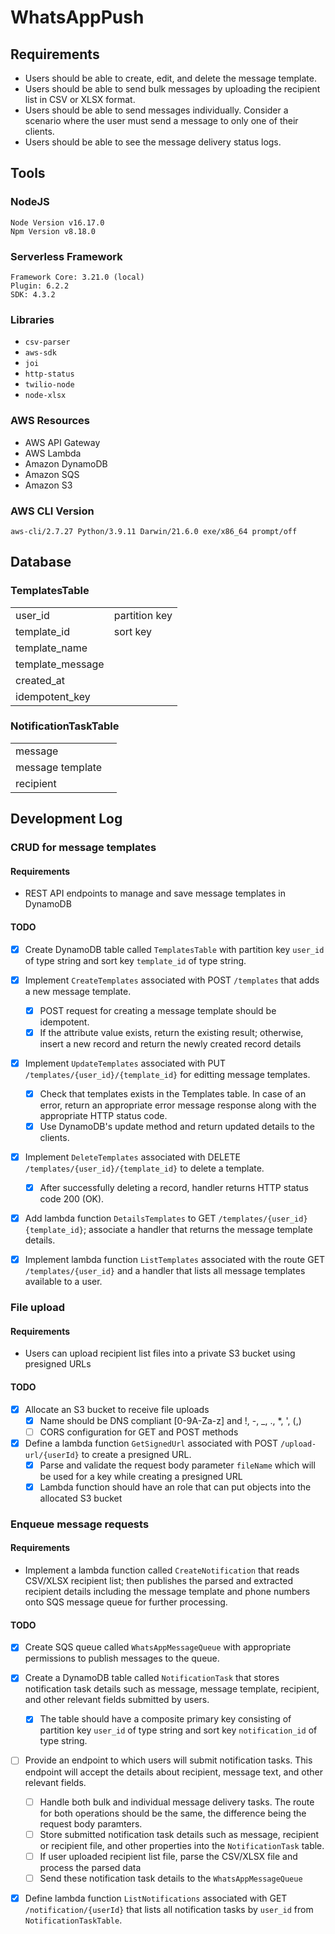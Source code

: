 # WhatsAppPush

## Requirements

- Users should be able to create, edit, and delete the message template.
- Users should be able to send bulk messages by uploading the recipient list in CSV or XLSX format.
- Users should be able to send messages individually. Consider a scenario where the user must send a message to only one of their clients.
- Users should be able to see the message delivery status logs.

## Tools

### NodeJS

```
Node Version v16.17.0
Npm Version v8.18.0
```

### Serverless Framework

```
Framework Core: 3.21.0 (local)
Plugin: 6.2.2
SDK: 4.3.2
```

### Libraries

- `csv-parser`
- `aws-sdk`
- `joi`
- `http-status`
- `twilio-node`
- `node-xlsx`

### AWS Resources

- AWS API Gateway
- AWS Lambda
- Amazon DynamoDB
- Amazon SQS
- Amazon S3

### AWS CLI Version
```aws-cli/2.7.27 Python/3.9.11 Darwin/21.6.0 exe/x86_64 prompt/off```

## Database

### TemplatesTable

| | |
| --- | --- |
| user_id | partition key |
| template_id | sort key |
| template_name |  |
| template_message |  |
| created_at |  |
| idempotent_key |  |

### NotificationTaskTable

| | |
| -- | -- |
| message | |
| message template | |
| recipient | |

## Development Log

### CRUD for message templates

#### Requirements

- REST API endpoints to manage and save message templates in DynamoDB

#### TODO

- [x] Create DynamoDB table called `TemplatesTable` with partition key `user_id` of type string and sort key `template_id` of type string.

- [x] Implement `CreateTemplates` associated with POST `/templates` that adds a new message template.
    - [x] POST request for creating a message template should be idempotent.
    - [x] If the attribute value exists, return the existing result; otherwise, insert a new record and return the newly created record details

- [x] Implement `UpdateTemplates` associated with PUT `/templates/{user_id}/{template_id}` for editting message templates.
    - [x] Check that templates exists in the Templates table. In case of an error, return an appropriate error message response along with the appropriate HTTP status code.
    - [x] Use DynamoDB's update method and return updated details to the clients.

- [x] Implement `DeleteTemplates` associated with DELETE `/templates/{user_id}/{template_id}` to delete a template.
    - [x] After successfully deleting a record, handler returns HTTP status code 200 (OK).

- [x] Add lambda function `DetailsTemplates` to GET `/templates/{user_id}{template_id}`; associate a handler that returns the message template details.

- [x] Implement lambda function `ListTemplates` associated with the route GET `/templates/{user_id}` and a handler that lists all message templates available to a user.

### File upload

#### Requirements

- Users can upload recipient list files into a private S3 bucket using presigned URLs

#### TODO

- [x] Allocate an S3 bucket to receive file uploads
    - [x] Name should be DNS compliant [0-9A-Za-z] and !, -, _, ., *, ', (,)
    - [ ] CORS configuration for GET and POST methods

- [x] Define a lambda function `GetSignedUrl` associated with POST `/upload-url/{userId}` to create a presigned URL.
    - [x] Parse and validate the request body parameter `fileName` which will be used for a key while creating a presigned URL
    - [x] Lambda function should have an role that can put objects into the allocated S3 bucket

### Enqueue message requests

#### Requirements

- Implement a lambda function called `CreateNotification` that reads CSV/XLSX recipient list; then publishes the parsed and extracted recipient details including the message template and phone numbers onto SQS message queue for further processing.

#### TODO

- [x] Create SQS queue called `WhatsAppMessageQueue` with appropriate permissions to publish messages to the queue.

- [x] Create a DynamoDB table called `NotificationTask` that stores notification task details such as message, message template, recipient, and other relevant fields submitted by users.
    - [x] The table should have a composite primary key consisting of partition key `user_id` of type string and sort key `notification_id` of type string.

- [ ] Provide an endpoint to which users will submit notification tasks. This endpoint will accept the details about recipient, message text, and other relevant fields.
    - [ ] Handle both bulk and individual message delivery tasks. The route for both operations should be the same, the difference being the request body paramters.
    - [ ] Store submitted notification task details such as message, recipient or recipient file, and other properties into the `NotificationTask` table.
    - [ ] If user uploaded recipient list file, parse the CSV/XLSX file and process the parsed data
    - [ ] Send these notification task details to the `WhatsAppMessageQueue`

- [x] Define lambda function `ListNotifications` associated with GET `/notification/{userId}` that lists all notification tasks by `user_id` from `NotificationTaskTable`.
